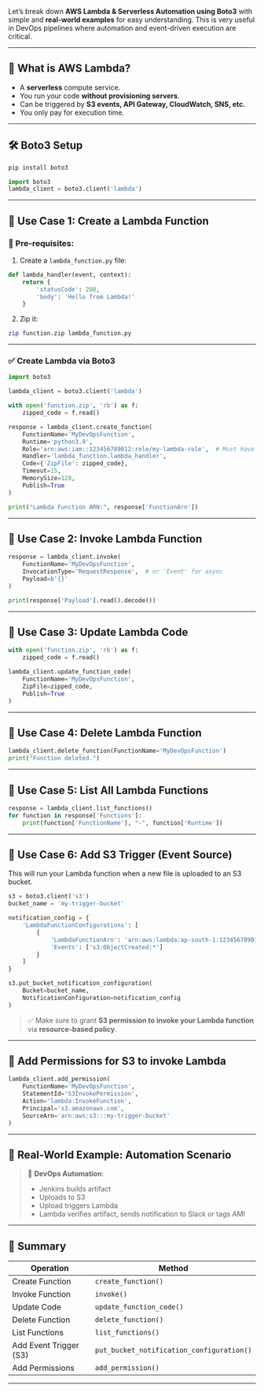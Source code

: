 Let’s break down **AWS Lambda & Serverless Automation using Boto3** with simple and **real-world examples** for easy understanding. This is very useful in DevOps pipelines where automation and event-driven execution are critical.

---

## 🧠 What is AWS Lambda?

* A **serverless** compute service.
* You run your code **without provisioning servers**.
* Can be triggered by **S3 events, API Gateway, CloudWatch, SNS, etc.**
* You only pay for execution time.

---

## 🛠️ Boto3 Setup

```bash
pip install boto3
```

```python
import boto3
lambda_client = boto3.client('lambda')
```

---

## 📌 Use Case 1: **Create a Lambda Function**

### 📁 Pre-requisites:

1. Create a `lambda_function.py` file:

```python
def lambda_handler(event, context):
    return {
        'statusCode': 200,
        'body': 'Hello from Lambda!'
    }
```

2. Zip it:

```bash
zip function.zip lambda_function.py
```

---

### ✅ Create Lambda via Boto3

```python
import boto3

lambda_client = boto3.client('lambda')

with open('function.zip', 'rb') as f:
    zipped_code = f.read()

response = lambda_client.create_function(
    FunctionName='MyDevOpsFunction',
    Runtime='python3.9',
    Role='arn:aws:iam::123456789012:role/my-lambda-role',  # Must have AWSLambdaBasicExecutionRole
    Handler='lambda_function.lambda_handler',
    Code={'ZipFile': zipped_code},
    Timeout=15,
    MemorySize=128,
    Publish=True
)

print("Lambda Function ARN:", response['FunctionArn'])
```

---

## 📌 Use Case 2: **Invoke Lambda Function**

```python
response = lambda_client.invoke(
    FunctionName='MyDevOpsFunction',
    InvocationType='RequestResponse',  # or 'Event' for async
    Payload=b'{}'
)

print(response['Payload'].read().decode())
```

---

## 📌 Use Case 3: **Update Lambda Code**

```python
with open('function.zip', 'rb') as f:
    zipped_code = f.read()

lambda_client.update_function_code(
    FunctionName='MyDevOpsFunction',
    ZipFile=zipped_code,
    Publish=True
)
```

---

## 📌 Use Case 4: **Delete Lambda Function**

```python
lambda_client.delete_function(FunctionName='MyDevOpsFunction')
print("Function deleted.")
```

---

## 📌 Use Case 5: **List All Lambda Functions**

```python
response = lambda_client.list_functions()
for function in response['Functions']:
    print(function['FunctionName'], "-", function['Runtime'])
```

---

## 📌 Use Case 6: **Add S3 Trigger (Event Source)**

This will run your Lambda function when a new file is uploaded to an S3 bucket.

```python
s3 = boto3.client('s3')
bucket_name = 'my-trigger-bucket'

notification_config = {
    'LambdaFunctionConfigurations': [
        {
            'LambdaFunctionArn': 'arn:aws:lambda:ap-south-1:123456789012:function:MyDevOpsFunction',
            'Events': ['s3:ObjectCreated:*']
        }
    ]
}

s3.put_bucket_notification_configuration(
    Bucket=bucket_name,
    NotificationConfiguration=notification_config
)
```

> ✅ Make sure to grant **S3 permission to invoke your Lambda function** via **resource-based policy**.

---

## 🔐 Add Permissions for S3 to invoke Lambda

```python
lambda_client.add_permission(
    FunctionName='MyDevOpsFunction',
    StatementId='S3InvokePermission',
    Action='lambda:InvokeFunction',
    Principal='s3.amazonaws.com',
    SourceArn='arn:aws:s3:::my-trigger-bucket'
)
```

---

## 🎯 Real-World Example: Automation Scenario

> 🧪 **DevOps Automation**:
>
> * Jenkins builds artifact
> * Uploads to S3
> * Upload triggers Lambda
> * Lambda verifies artifact, sends notification to Slack or tags AMI

---

## 🔄 Summary

| Operation              | Method                                    |
| ---------------------- | ----------------------------------------- |
| Create Function        | `create_function()`                       |
| Invoke Function        | `invoke()`                                |
| Update Code            | `update_function_code()`                  |
| Delete Function        | `delete_function()`                       |
| List Functions         | `list_functions()`                        |
| Add Event Trigger (S3) | `put_bucket_notification_configuration()` |
| Add Permissions        | `add_permission()`                        |

---
